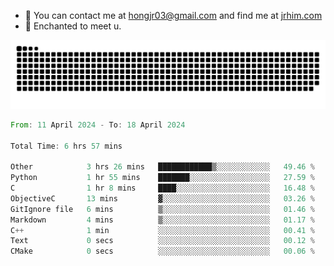 - 📧 You can contact me at hongjr03@gmail.com and find me at [jrhim.com](https://jrhim.com/)
- 💜 Enchanted to meet u.

![snake_animation](https://raw.githubusercontent.com/hongjr03/hongjr03/output/github-contribution-grid-snake.svg)

<!--START_SECTION:waka-->

```rust
From: 11 April 2024 - To: 18 April 2024

Total Time: 6 hrs 57 mins

Other            3 hrs 26 mins   ████████████▒░░░░░░░░░░░░   49.46 %
Python           1 hr 55 mins    ███████░░░░░░░░░░░░░░░░░░   27.59 %
C                1 hr 8 mins     ████░░░░░░░░░░░░░░░░░░░░░   16.48 %
ObjectiveC       13 mins         ▓░░░░░░░░░░░░░░░░░░░░░░░░   03.26 %
GitIgnore file   6 mins          ▒░░░░░░░░░░░░░░░░░░░░░░░░   01.46 %
Markdown         4 mins          ▒░░░░░░░░░░░░░░░░░░░░░░░░   01.17 %
C++              1 min           ░░░░░░░░░░░░░░░░░░░░░░░░░   00.41 %
Text             0 secs          ░░░░░░░░░░░░░░░░░░░░░░░░░   00.12 %
CMake            0 secs          ░░░░░░░░░░░░░░░░░░░░░░░░░   00.06 %
```

<!--END_SECTION:waka-->
